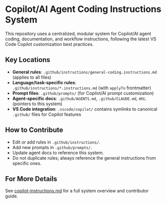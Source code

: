 <!-- file: .github/README.md -->
# Copilot/AI Agent Coding Instructions System

This repository uses a centralized, modular system for Copilot/AI agent coding, documentation, and workflow instructions, following the latest VS Code Copilot customization best practices.

## Key Locations

- **General rules**: `.github/instructions/general-coding.instructions.md` (applies to all files)
- **Language/task-specific rules**: `.github/instructions/*.instructions.md` (with `applyTo` frontmatter)
- **Prompt files**: `.github/prompts/` (for Copilot/AI prompt customization)
- **Agent-specific docs**: `.github/AGENTS.md`, `.github/CLAUDE.md`, etc. (pointers to this system)
- **VS Code integration**: `.vscode/copilot/` contains symlinks to canonical `.github/` files for Copilot features

## How to Contribute

- Edit or add rules in `.github/instructions/`.
- Add new prompts in `.github/prompts/`.
- Update agent docs to reference this system.
- Do not duplicate rules; always reference the general instructions from specific ones.

## For More Details

See [copilot-instructions.md](copilot-instructions.md) for a full system overview and contributor guide.
